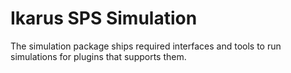 # Ikarus SPS Simulation

The simulation package ships required interfaces and tools to run simulations for plugins that supports them. 
